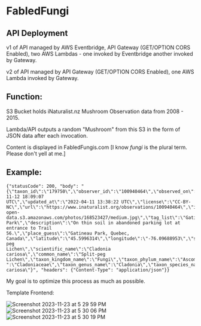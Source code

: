 # FabledFungi
## API Deployment

v1 of API managed by AWS Eventbridge, API Gateway (GET/OPTION CORS Enabled), two AWS Lambdas - one invoked by Eventbridge another invoked by Gateway.

v2 of API managed by API Gateway (GET/OPTION CORS Enabled), one AWS Lambda invoked by Gateway. 

## Function:

S3 Bucket holds iNaturalist.nz Mushroom Observation data from 2008 - 2015. 

Lambda/API outputs a random "Mushroom" from this S3 in the form of JSON data after each invocation.

Content is displayed in FabledFungis.com [I know _fungi_ is the plural term. Please don't yell at me.] 

 ## Example:
  ```
  {"statusCode": 200, "body": "{\"taxon_id\":\"179750\",\"observer_id\":\"100940464\",\"observed_on\":\"8/30/07\",\"user_id\":\"4391274\",\"user_login\":\"cefreebury\",\"created_at\":\"2021-11-12 18:09:07
UTC\",\"updated_at\":\"2022-04-11 13:38:22 UTC\",\"license\":\"CC-BY-NC\",\"url\":\"https://www.inaturalist.org/observations/100940464\",\"image_url\":\"https://inaturalist-
open-data.s3.amazonaws.com/photos/168523427/medium.jpg\",\"tag_list\":\"Gatineau Park\",\"description\":\"On thin soil in abandoned parking lot at entrance to Trail
56.\",\"place_guess\":\"Gatineau Park, Quebec, Canada\",\"latitude\":\"45.5996314\",\"longitude\":\"-76.09688953\",\"species_guess\":\"Split-peg
Lichen\",\"scientific_name\":\"Cladonia cariosa\",\"common_name\":\"Split-peg
Lichen\",\"taxon_kingdom_name\":\"Fungi\",\"taxon_phylum_name\":\"Ascomycota\",\"taxon_class_name\":\"Lecanoromycetes\",\"taxon_order_name\":\"Lecanorales\",\"taxon_family_name\
":\"Cladoniaceae\",\"taxon_genus_name\":\"Cladonia\",\"taxon_species_name\":\"Cladonia cariosa\"}", "headers": {"Content-Type": "application/json"}}
  ```

My goal is to optimize this process as much as possible.

Template Frontend:

![Screenshot 2023-11-23 at 5 29 59 PM](https://github.com/oscarabreu/FabledFungi/assets/99779654/4262dca9-559f-4678-bfb5-432207cad2bc)
![Screenshot 2023-11-23 at 5 30 06 PM](https://github.com/oscarabreu/FabledFungi/assets/99779654/3a452a19-189d-4606-8f7c-37ffd1e01d0f)
![Screenshot 2023-11-23 at 5 30 19 PM](https://github.com/oscarabreu/FabledFungi/assets/99779654/ad047f36-af46-44e2-b19b-1849444852b2)
